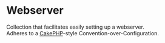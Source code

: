 # Webserver

Collection that facilitates easily setting up a webserver.  
Adheres to a [CakePHP](https://cakephp.org/)-style Convention-over-Configuration.
